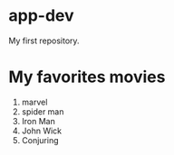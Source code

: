 # app-dev
My first repository.
# My favorites movies
1. marvel
2. spider man  
3. Iron Man
4. John Wick
5. Conjuring
